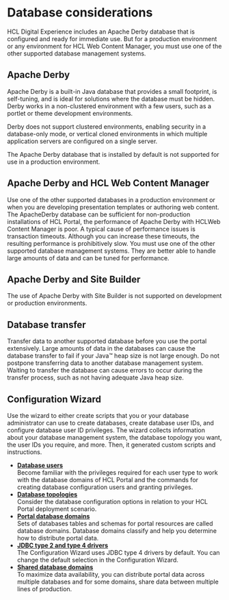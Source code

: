 # Database considerations

HCL Digital Experience includes an Apache Derby database that is configured and ready for immediate use. But for a production environment or any environment for HCL Web Content Manager, you must use one of the other supported database management systems.

## Apache Derby

Apache Derby is a built-in Java database that provides a small footprint, is self-tuning, and is ideal for solutions where the database must be hidden. Derby works in a non-clustered environment with a few users, such as a portlet or theme development environments.

Derby does not support clustered environments, enabling security in a database-only mode, or vertical cloned environments in which multiple application servers are configured on a single server.

The Apache Derby database that is installed by default is not supported for use in a production environment.

## Apache Derby and HCL Web Content Manager

Use one of the other supported databases in a production environment or when you are developing presentation templates or authoring web content. The ApacheDerby database can be sufficient for non-production installations of HCL Portal, the performance of Apache Derby with HCLWeb Content Manager is poor. A typical cause of performance issues is transaction timeouts. Although you can increase these timeouts, the resulting performance is prohibitively slow. You must use one of the other supported database management systems. They are better able to handle large amounts of data and can be tuned for performance.

## Apache Derby and Site Builder

The use of Apache Derby with Site Builder is not supported on development or production environments.

## Database transfer

Transfer data to another supported database before you use the portal extensively. Large amounts of data in the databases can cause the database transfer to fail if your Java™ heap size is not large enough. Do not postpone transferring data to another database management system. Waiting to transfer the database can cause errors to occur during the transfer process, such as not having adequate Java heap size.

## Configuration Wizard

Use the wizard to either create scripts that you or your database administrator can use to create databases, create database user IDs, and configure database user ID privileges. The wizard collects information about your database management system, the database topology you want, the user IDs you require, and more. Then, it generated custom scripts and instructions.


-   **[Database users](dbusers_common.md)**  
Become familiar with the privileges required for each user type to work with the database domains of HCL Portal and the commands for creating database configuration users and granting privileges.
-   **[Database topologies](db_topology.md)**  
Consider the database configuration options in relation to your HCL Portal deployment scenario.
-   **[Portal database domains](db_domains.md)**  
Sets of databases tables and schemas for portal resources are called database domains. Database domains classify and help you determine how to distribute portal data.
-   **[JDBC type 2 and type 4 drivers](db_jdbc_type.md)**  
The Configuration Wizard uses JDBC type 4 drivers by default. You can change the default selection in the Configuration Wizard.
-   **[Shared database domains](db_domains_shared.md)**  
To maximize data availability, you can distribute portal data across multiple databases and for some domains, share data between multiple lines of production.

<!--
**Related information**  


[Prerequisite software for installing Content Template 4.4](../ctc/ctc_inst_prereq8.md)  --->

